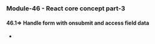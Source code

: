 ### Module-46 - React core concept part-3

 #### 46.1=> Handle form with onsubmit and access field data
 - 